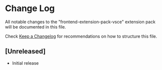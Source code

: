 # Change Log

All notable changes to the "frontend-extension-pack-vsce" extension pack will be documented in this file.

Check [Keep a Changelog](http://keepachangelog.com/) for recommendations on how to structure this file.

## [Unreleased]

- Initial release
